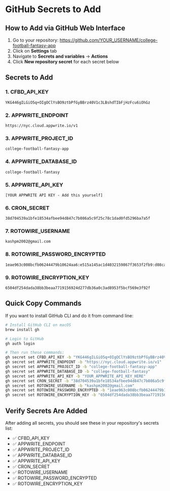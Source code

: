 # GitHub Secrets to Add

## How to Add via GitHub Web Interface

1. Go to your repository: https://github.com/YOUR_USERNAME/college-football-fantasy-app
2. Click on **Settings** tab
3. Navigate to **Secrets and variables** → **Actions**
4. Click **New repository secret** for each secret below

## Secrets to Add

### 1. CFBD_API_KEY
```
YKG446gILGiO5q+OIgOClYsBO9ztbPfGyBBrz40V1c3LBshdTIbFjHzFcu6iOhGz
```

### 2. APPWRITE_ENDPOINT
```
https://nyc.cloud.appwrite.io/v1
```

### 3. APPWRITE_PROJECT_ID
```
college-football-fantasy-app
```

### 4. APPWRITE_DATABASE_ID
```
college-football-fantasy
```

### 5. APPWRITE_API_KEY
```
[YOUR APPWRITE API KEY - Add this yourself]
```

### 6. CRON_SECRET
```
38d704539a1bfe18534afbee94d847c7b086a5c9f25c78c1dad0fd5296ba7a5f
```

### 7. ROTOWIRE_USERNAME
```
kashpm2002@gmail.com
```

### 8. ROTOWIRE_PASSWORD_ENCRYPTED
```
1eae963c008bcfb06244479b10624aa6:e515a145ac1d4032159867f3653f2fb9:d08ca9ab2786a54cac
```

### 9. ROTOWIRE_ENCRYPTION_KEY
```
6504df254dada38bb3beaa7719156924d277db36a0c3ad8953f5bcf569e3f92f
```

## Quick Copy Commands

If you want to install GitHub CLI and do it from command line:

```bash
# Install GitHub CLI on macOS
brew install gh

# Login to GitHub
gh auth login

# Then run these commands:
gh secret set CFBD_API_KEY -b "YKG446gILGiO5q+OIgOClYsBO9ztbPfGyBBrz40V1c3LBshdTIbFjHzFcu6iOhGz"
gh secret set APPWRITE_ENDPOINT -b "https://nyc.cloud.appwrite.io/v1"
gh secret set APPWRITE_PROJECT_ID -b "college-football-fantasy-app"
gh secret set APPWRITE_DATABASE_ID -b "college-football-fantasy"
gh secret set APPWRITE_API_KEY -b "YOUR_APPWRITE_API_KEY_HERE"
gh secret set CRON_SECRET -b "38d704539a1bfe18534afbee94d847c7b086a5c9f25c78c1dad0fd5296ba7a5f"
gh secret set ROTOWIRE_USERNAME -b "kashpm2002@gmail.com"
gh secret set ROTOWIRE_PASSWORD_ENCRYPTED -b "1eae963c008bcfb06244479b10624aa6:e515a145ac1d4032159867f3653f2fb9:d08ca9ab2786a54cac"
gh secret set ROTOWIRE_ENCRYPTION_KEY -b "6504df254dada38bb3beaa7719156924d277db36a0c3ad8953f5bcf569e3f92f"
```

## Verify Secrets Are Added

After adding all secrets, you should see these in your repository's secrets list:
- ✅ CFBD_API_KEY
- ✅ APPWRITE_ENDPOINT
- ✅ APPWRITE_PROJECT_ID
- ✅ APPWRITE_DATABASE_ID
- ✅ APPWRITE_API_KEY
- ✅ CRON_SECRET
- ✅ ROTOWIRE_USERNAME
- ✅ ROTOWIRE_PASSWORD_ENCRYPTED
- ✅ ROTOWIRE_ENCRYPTION_KEY
